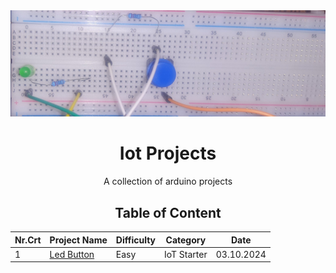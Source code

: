 <div align="center">
  <img width="1188" alt="banner" src="banner.jpg">
  <h1>Iot Projects</h1>
  <p>A collection of arduino projects</p>

## Table of Content

| Nr.Crt | Project Name | Difficulty | Category    | Date       |
| ------ | ------------ | ---------- | ----------- | ---------- |
| 1      | [Led Button](https://github.com/BaluIT-ist/IoT-Projects/tree/main/Led%20Button)   | Easy       | IoT Starter | 03.10.2024 |
